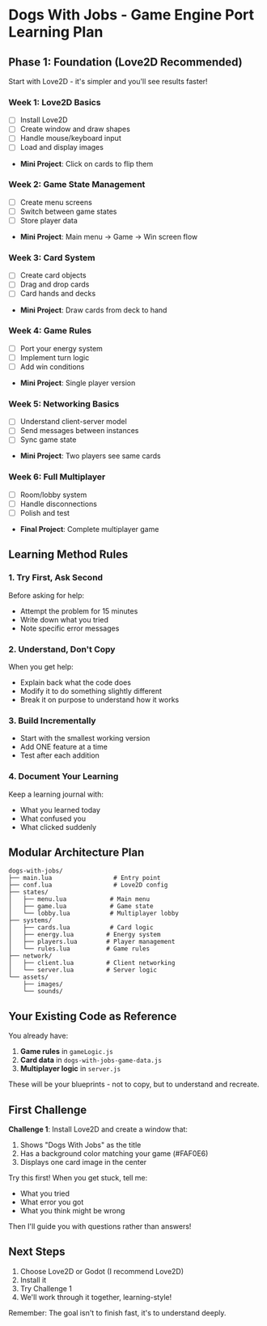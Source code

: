 # Dogs With Jobs - Game Engine Port Learning Plan

## Phase 1: Foundation (Love2D Recommended)
Start with Love2D - it's simpler and you'll see results faster!

### Week 1: Love2D Basics
- [ ] Install Love2D
- [ ] Create window and draw shapes
- [ ] Handle mouse/keyboard input
- [ ] Load and display images
- **Mini Project**: Click on cards to flip them

### Week 2: Game State Management
- [ ] Create menu screens
- [ ] Switch between game states
- [ ] Store player data
- **Mini Project**: Main menu → Game → Win screen flow

### Week 3: Card System
- [ ] Create card objects
- [ ] Drag and drop cards
- [ ] Card hands and decks
- **Mini Project**: Draw cards from deck to hand

### Week 4: Game Rules
- [ ] Port your energy system
- [ ] Implement turn logic
- [ ] Add win conditions
- **Mini Project**: Single player version

### Week 5: Networking Basics
- [ ] Understand client-server model
- [ ] Send messages between instances
- [ ] Sync game state
- **Mini Project**: Two players see same cards

### Week 6: Full Multiplayer
- [ ] Room/lobby system
- [ ] Handle disconnections
- [ ] Polish and test
- **Final Project**: Complete multiplayer game

## Learning Method Rules

### 1. Try First, Ask Second
Before asking for help:
- Attempt the problem for 15 minutes
- Write down what you tried
- Note specific error messages

### 2. Understand, Don't Copy
When you get help:
- Explain back what the code does
- Modify it to do something slightly different
- Break it on purpose to understand how it works

### 3. Build Incrementally
- Start with the smallest working version
- Add ONE feature at a time
- Test after each addition

### 4. Document Your Learning
Keep a learning journal with:
- What you learned today
- What confused you
- What clicked suddenly

## Modular Architecture Plan

```
dogs-with-jobs/
├── main.lua                 # Entry point
├── conf.lua                 # Love2D config
├── states/
│   ├── menu.lua            # Main menu
│   ├── game.lua            # Game state
│   └── lobby.lua           # Multiplayer lobby
├── systems/
│   ├── cards.lua           # Card logic
│   ├── energy.lua         # Energy system
│   ├── players.lua        # Player management
│   └── rules.lua          # Game rules
├── network/
│   ├── client.lua         # Client networking
│   └── server.lua         # Server logic
└── assets/
    ├── images/
    └── sounds/
```

## Your Existing Code as Reference

You already have:
1. **Game rules** in `gameLogic.js`
2. **Card data** in `dogs-with-jobs-game-data.js`
3. **Multiplayer logic** in `server.js`

These will be your blueprints - not to copy, but to understand and recreate.

## First Challenge

**Challenge 1**: Install Love2D and create a window that:
1. Shows "Dogs With Jobs" as the title
2. Has a background color matching your game (#FAF0E6)
3. Displays one card image in the center

Try this first! When you get stuck, tell me:
- What you tried
- What error you got
- What you think might be wrong

Then I'll guide you with questions rather than answers!

## Next Steps

1. Choose Love2D or Godot (I recommend Love2D)
2. Install it
3. Try Challenge 1
4. We'll work through it together, learning-style!

Remember: The goal isn't to finish fast, it's to understand deeply.